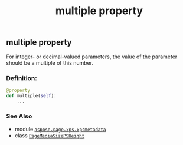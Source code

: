 ﻿---
title: multiple property
second_title: Aspose.Page for Python via .NET API References
description: 
type: docs
weight: 50
url: /python-net/aspose.page.xps.xpsmetadata/pagemediasizepsheight/multiple/
is_root: false
---

## multiple property


For integer- or decimal-valued parameters, the value of the parameter should be a multiple of this number.
### Definition:
```python
@property
def multiple(self):
    ...
```

### See Also
* module [`aspose.page.xps.xpsmetadata`](../../)
* class [`PageMediaSizePSHeight`](/page/python-net/aspose.page.xps.xpsmetadata/pagemediasizepsheight)
